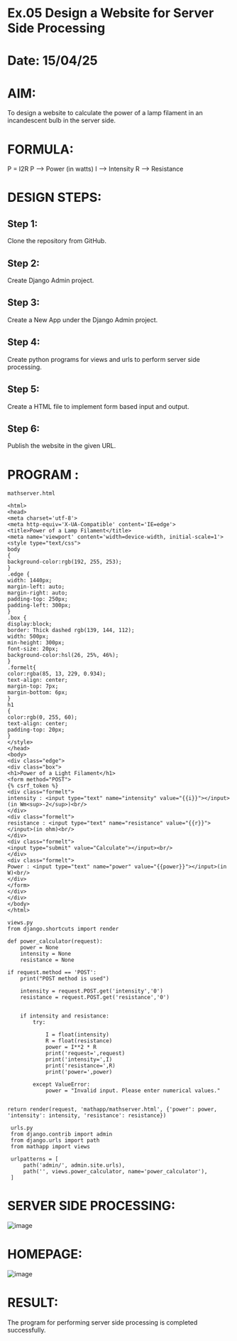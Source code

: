 # Ex.05 Design a Website for Server Side Processing
# Date: 15/04/25
# AIM:
To design a website to calculate the power of a lamp filament in an incandescent bulb in the server side.

# FORMULA:
P = I2R
P --> Power (in watts)
 I --> Intensity
 R --> Resistance

# DESIGN STEPS:
## Step 1:
Clone the repository from GitHub.

## Step 2:
Create Django Admin project.

## Step 3:
Create a New App under the Django Admin project.

## Step 4:
Create python programs for views and urls to perform server side processing.

## Step 5:
Create a HTML file to implement form based input and output.

## Step 6:
Publish the website in the given URL.

# PROGRAM :
    mathserver.html
    
    <html>
    <head>
    <meta charset='utf-8'>
    <meta http-equiv='X-UA-Compatible' content='IE=edge'>
    <title>Power of a Lamp Filament</title>
    <meta name='viewport' content='width=device-width, initial-scale=1'>
    <style type="text/css">
    body 
    {
    background-color:rgb(192, 255, 253);
    }
    .edge {
    width: 1440px;
    margin-left: auto;
    margin-right: auto;
    padding-top: 250px;
    padding-left: 300px;
    }
    .box {
    display:block;
    border: Thick dashed rgb(139, 144, 112);
    width: 500px;
    min-height: 300px;
    font-size: 20px;
    background-color:hsl(26, 25%, 46%);
    }
    .formelt{
    color:rgba(85, 13, 229, 0.934);
    text-align: center;
    margin-top: 7px;
    margin-bottom: 6px;
    }
    h1
    {
    color:rgb(0, 255, 60);
    text-align: center;
    padding-top: 20px;
    }
    </style>
    </head>
    <body>
    <div class="edge">
    <div class="box">
    <h1>Power of a Light Filament</h1>
    <form method="POST">
    {% csrf_token %}
    <div class="formelt">
    intensity : <input type="text" name="intensity" value="{{i}}"></input>(in Wm<sup>-2</sup>)<br/>
    </div>
    <div class="formelt">
    resistance : <input type="text" name="resistance" value="{{r}}"></input>(in ohm)<br/>
    </div>
    <div class="formelt">
    <input type="submit" value="Calculate"></input><br/>
    </div>
    <div class="formelt">
    Power : <input type="text" name="power" value="{{power}}"></input>(in W)<br/>
    </div>
    </form>
    </div>
    </div>
    </body>
    </html>
    
    views.py
    from django.shortcuts import render
    
    def power_calculator(request):
        power = None 
        intensity = None
        resistance = None 

    if request.method == 'POST':
        print("POST method is used")
        
        intensity = request.POST.get('intensity','0')
        resistance = request.POST.get('resistance','0')

        
        if intensity and resistance:
            try:
            
                I = float(intensity)
                R = float(resistance)
                power = I**2 * R
                print('request=',request)
                print('intensity=',I)
                print('resistance=',R)
                print('power=',power)  

            except ValueError:
                power = "Invalid input. Please enter numerical values."

    
    return render(request, 'mathapp/mathserver.html', {'power': power, 'intensity': intensity, 'resistance': resistance})

     urls.py
     from django.contrib import admin
     from django.urls import path
     from mathapp import views
     
     urlpatterns = [
         path('admin/', admin.site.urls),
         path('', views.power_calculator, name='power_calculator'),
     ]
# SERVER SIDE PROCESSING:
![image](https://github.com/user-attachments/assets/0354bf26-fe27-4994-b7d2-1577347c7a10)

# HOMEPAGE:
![image](https://github.com/user-attachments/assets/aab8d807-0cd5-4163-a1f8-62f5af9e57d7)

# RESULT:
The program for performing server side processing is completed successfully.
